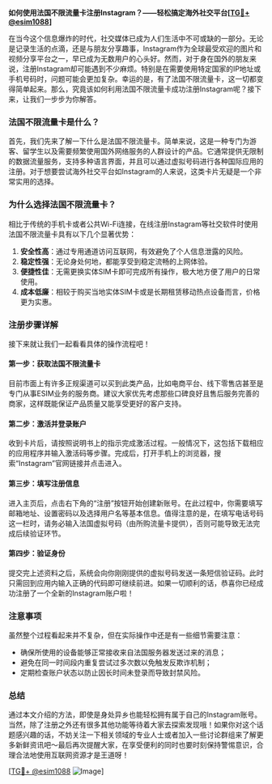 **如何使用法国不限流量卡注册Instagram？——轻松搞定海外社交平台[[TG💪+ @esim1088](https://t.me/s/esim1088)]**

在当今这个信息爆炸的时代，社交媒体已成为人们生活中不可或缺的一部分。无论是记录生活的点滴，还是与朋友分享趣事，Instagram作为全球最受欢迎的图片和视频分享平台之一，早已成为无数用户的心头好。然而，对于身在国外的朋友来说，注册Instagram却可能遇到不少麻烦。特别是在需要使用特定国家的IP地址或手机号码时，问题可能会更加复杂。幸运的是，有了法国不限流量卡，这一切都变得简单起来。那么，究竟该如何利用法国不限流量卡成功注册Instagram呢？接下来，让我们一步步为你解答。

### 法国不限流量卡是什么？

首先，我们先来了解一下什么是法国不限流量卡。简单来说，这是一种专门为游客、留学生以及需要频繁使用国外网络服务的人群设计的产品。它通常提供无限制的数据流量服务，支持多种语言界面，并且可以通过虚拟号码进行各种国际应用的注册。对于想要尝试海外社交平台如Instagram的人来说，这类卡片无疑是一个非常实用的选择。

### 为什么选择法国不限流量卡？

相比于传统的手机卡或者公共Wi-Fi连接，在线注册Instagram等社交软件时使用法国不限流量卡具有以下几个显著优势：

1. **安全性高**：通过专用通道访问互联网，有效避免了个人信息泄露的风险。
2. **稳定性强**：无论身处何地，都能享受到稳定流畅的上网体验。
3. **便捷性佳**：无需更换实体SIM卡即可完成所有操作，极大地方便了用户的日常使用。
4. **成本低廉**：相较于购买当地实体SIM卡或是长期租赁移动热点设备而言，价格更为实惠。

### 注册步骤详解

接下来就让我们一起看看具体的操作流程吧！

#### 第一步：获取法国不限流量卡

目前市面上有许多正规渠道可以买到此类产品，比如电商平台、线下零售店甚至是专门从事ESIM业务的服务商。建议大家优先考虑那些口碑良好且售后服务完善的商家，这样既能保证产品质量又能享受更好的客户支持。

#### 第二步：激活并登录账户

收到卡片后，请按照说明书上的指示完成激活过程。一般情况下，这包括下载相应的应用程序并输入激活码等步骤。完成后，打开手机上的浏览器，搜索“Instagram”官网链接并点击进入。

#### 第三步：填写注册信息

进入主页后，点击右下角的“注册”按钮开始创建新账号。在此过程中，你需要填写邮箱地址、设置密码以及选择用户名等基本信息。值得注意的是，在填写电话号码这一栏时，请务必输入法国虚拟号码（由所购流量卡提供），否则可能导致无法完成后续验证环节。

#### 第四步：验证身份

提交完上述资料之后，系统会向你刚刚提供的虚拟号码发送一条短信验证码。此时只需回到应用内输入正确的代码即可继续前进。如果一切顺利的话，恭喜你已经成功注册了一个全新的Instagram账户啦！

### 注意事项

虽然整个过程看起来并不复杂，但在实际操作中还是有一些细节需要注意：

- 确保所使用的设备能够正常接收来自法国服务器发送过来的消息；
- 避免在同一时间段内重复尝试过多次数以免触发反欺诈机制；
- 定期检查账户状态以防止因长时间未登录而导致封禁风险。

### 总结

通过本文介绍的方法，即使是身处异乡也能轻松拥有属于自己的Instagram账号。当然，除了注册之外还有很多其他功能等待着大家去探索发现哦！如果你对这个话题感兴趣的话，不妨关注一下相关领域的专业人士或者加入一些讨论群组来了解更多新鲜资讯吧～最后再次提醒大家，在享受便利的同时也要时刻保持警惕意识，合理合法地使用互联网资源才是王道呀！

[[TG💪+ @esim1088](https://t.me/s/esim1088) ![Image](https://i.postimg.cc/4NQfJmqS/Snipaste-2025-05-13-00-14-12.png)]